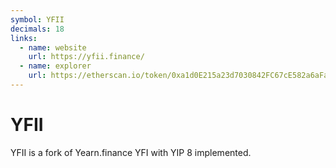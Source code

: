 ```yaml
---
symbol: YFII
decimals: 18
links:
  - name: website
    url: https://yfii.finance/
  - name: explorer
    url: https://etherscan.io/token/0xa1d0E215a23d7030842FC67cE582a6aFa3CCaB83
---
```


# YFII

YFII is a fork of Yearn.finance YFI with YIP 8 implemented.

